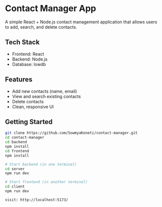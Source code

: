 # Contact Manager App

A simple React + Node.js contact management application that allows users to add, search, and delete contacts.

## Tech Stack

- Frontend: React
- Backend: Node.js
- Database: lowdb

## Features

- Add new contacts (name, email)
- View and search existing contacts
- Delete contacts
- Clean, responsive UI

## Getting Started

```bash
git clone https://github.com/SowmyaKoneti/contact-manager.git
cd contact-manager
cd backend
npm install
cd frontend
npm install

# Start backend (in one terminal)
cd server
npm run dev

# Start frontend (in another terminal)
cd client
npm run dev

visit: http://localhost:5173/
